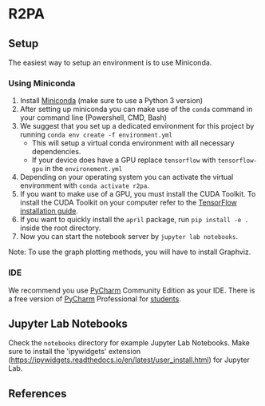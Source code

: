 # R2PA

## Setup
The easiest way to setup an environment is to use Miniconda.

### Using Miniconda
1. Install [Miniconda](https://conda.io/miniconda.html) (make sure to use a Python 3 version)
2. After setting up miniconda you can make use of the `conda` command in your command line (Powershell, CMD, Bash)
3. We suggest that you set up a dedicated environment for this project by running `conda env create -f environment.yml`
    * This will setup a virtual conda environment with all necessary dependencies.
    * If your device does have a GPU replace `tensorflow` with `tensorflow-gpu` in the `environement.yml`
4. Depending on your operating system you can activate the virtual environment with `conda activate r2pa`.
5. If you want to make use of a GPU, you must install the CUDA Toolkit. To install the CUDA Toolkit on your computer refer to the [TensorFlow installation guide](https://www.tensorflow.org/install/install_windows).
6. If you want to quickly install the `april` package, run `pip install -e .` inside the root directory.
7. Now you can start the notebook server by `jupyter lab notebooks`.

Note: To use the graph plotting methods, you will have to install Graphviz.

### IDE
We recommend you use [PyCharm](https://www.jetbrains.com/pycharm) Community Edition as your IDE. 
There is a free version of [PyCharm](https://www.jetbrains.com/pycharm) Professional for 
[students](https://www.jetbrains.com/student).

## Jupyter Lab Notebooks
Check the `notebooks` directory for example Jupyter Lab Notebooks. 
Make sure to install the 'ipywidgets' extension (https://ipywidgets.readthedocs.io/en/latest/user_install.html) for Jupyter Lab.

## References